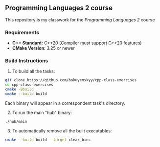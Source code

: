 ## Programming Languages 2 course

This repository is my classwork for the *Programming Languages 2* course

### Requirements

* **C++ Standard:** C++20 (Compiler must support C++20 features)
* **CMake Version:** 3.25 or newer

### Build Instructions

1) To build all the tasks:

```bash
git clone https://github.com/bokuyemskyy/cpp-class-exercises
cd cpp-class-exercises
cmake -Bbuild
cmake --build build
```
Each binary will appear in a correspondent task's directory.

2) To run the main "hub" binary:

```bash
./hub/main
```

3) To automatically remove all the built executables:

```bash
cmake --build build --target clear_bins
```

